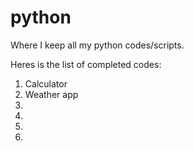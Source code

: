 # python
Where I keep all my python codes/scripts.

Heres is the list of completed codes:
1. Calculator
2. Weather app
3. 
4. 
5. 
6. 

